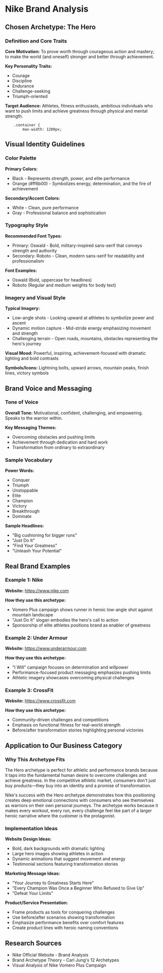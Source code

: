 # Nike Brand Analysis

## Chosen Archetype: The Hero

### Definition and Core Traits

**Core Motivation:** To prove worth through courageous action and mastery; to make the world (and oneself) stronger and better through achievement.

**Key Personality Traits:**
- Courage
- Discipline 
- Endurance
- Challenge-seeking
- Triumph-oriented

**Target Audience:** Athletes, fitness enthusiasts, ambitious individuals who want to push limits and achieve greatness through physical and mental strength.

        .container {
            max-width: 1200px;
## Visual Identity Guidelines

### Color Palette

**Primary Colors:**
- Black - Represents strength, power, and elite performance
- Orange (#ff6b00) - Symbolizes energy, determination, and the fire of achievement

**Secondary/Accent Colors:**
- White - Clean, pure performance
- Gray - Professional balance and sophistication

### Typography Style

**Recommended Font Types:**
- Primary: Oswald - Bold, military-inspired sans-serif that conveys strength and authority
- Secondary: Roboto - Clean, modern sans-serif for readability and professionalism

**Font Examples:**
- Oswald (Bold, uppercase for headlines)
- Roboto (Regular and medium weights for body text)

### Imagery and Visual Style

**Typical Imagery:**
- Low-angle shots - Looking upward at athletes to symbolize power and ascent
- Dynamic motion capture - Mid-stride energy emphasizing movement and strength
- Challenging terrain - Open roads, mountains, obstacles representing the hero's journey

**Visual Mood:** Powerful, inspiring, achievement-focused with dramatic lighting and bold contrasts

**Symbols/Icons:** Lightning bolts, upward arrows, mountain peaks, finish lines, victory symbols

## Brand Voice and Messaging

### Tone of Voice

**Overall Tone:** Motivational, confident, challenging, and empowering. Speaks to the warrior within.

**Key Messaging Themes:**
- Overcoming obstacles and pushing limits
- Achievement through dedication and hard work
- Transformation from ordinary to extraordinary

### Sample Vocabulary

**Power Words:**
- Conquer
- Triumph
- Unstoppable
- Elite
- Champion
- Victory
- Breakthrough
- Dominate

**Sample Headlines:**
- "Big cushioning for bigger runs"
- "Just Do It"
- "Find Your Greatness"
- "Unleash Your Potential"

## Real Brand Examples

### Example 1: Nike
**Website:** https://www.nike.com

**How they use this archetype:**
- Vomero Plus campaign shows runner in heroic low-angle shot against mountain landscape
- "Just Do It" slogan embodies the hero's call to action
- Sponsorship of elite athletes positions brand as enabler of greatness

### Example 2: Under Armour
**Website:** https://www.underarmour.com

**How they use this archetype:**
- "I Will" campaign focuses on determination and willpower
- Performance-focused product messaging emphasizes pushing limits
- Athletic imagery showcases overcoming physical challenges

### Example 3: CrossFit
**Website:** https://www.crossfit.com

**How they use this archetype:**
- Community-driven challenges and competitions
- Emphasis on functional fitness for real-world strength
- Before/after transformation stories highlighting personal victories

## Application to Our Business Category

### Why This Archetype Fits

The Hero archetype is perfect for athletic and performance brands because it taps into the fundamental human desire to overcome challenges and achieve greatness. In the competitive athletic market, consumers don't just buy products—they buy into an identity and a promise of transformation.

Nike's success with the Hero archetype demonstrates how this positioning creates deep emotional connections with consumers who see themselves as warriors on their own personal journeys. The archetype works because it makes every workout, every run, every challenge feel like part of a larger heroic narrative where the customer is the protagonist.

### Implementation Ideas

**Website Design Ideas:**
- Bold, dark backgrounds with dramatic lighting
- Large hero images showing athletes in action
- Dynamic animations that suggest movement and energy
- Testimonial sections featuring transformation stories

**Marketing Message Ideas:**
- "Your Journey to Greatness Starts Here"
- "Every Champion Was Once a Beginner Who Refused to Give Up"
- "Defeat Your Limits"

**Product/Service Presentation:**
- Frame products as tools for conquering challenges
- Use before/after scenarios showing transformation
- Emphasize performance benefits over comfort features
- Create product lines with heroic naming conventions

## Research Sources

- Nike Official Website - Brand Analysis
- Brand Archetype Theory - Carl Jung's 12 Archetypes
- Visual Analysis of Nike Vomero Plus Campaign